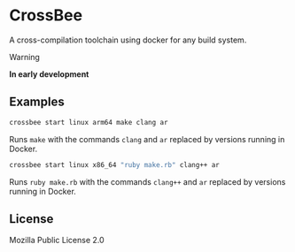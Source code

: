 # CrossBee

A cross-compilation toolchain using docker for any build system.

> [!WARNING]
> **In early development**

## Examples

```sh
crossbee start linux arm64 make clang ar
```

Runs `make` with the commands `clang` and `ar` replaced by versions running in Docker.

```sh
crossbee start linux x86_64 "ruby make.rb" clang++ ar
```

Runs `ruby make.rb` with the commands `clang++` and `ar` replaced by versions running in Docker.

## License

Mozilla Public License 2.0

